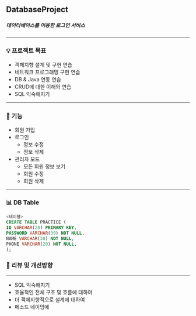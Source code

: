 ## DatabaseProject
##### 데이터베이스를 이용한 로그인 서비스
---


### 💡 프로젝트 목표

- 객체지향 설계 및 구현 연습
- 네트워크 프로그래밍 구현 연습
- DB & Java 연동 연습
- CRUD에 대한 이해와 연습
- SQL 익숙해지기

---

### 📃 기능

- 회원 가입
- 로그인
  - 정보 수정 
  - 정보 삭제
- 관리자 모드
  - 모든 회원 정보 보기
  - 회원 수정
  - 회원 삭제

---

### 📊 DB Table
```sql
<테이블>
CREATE TABLE PRACTICE (
ID VARCHAR(20) PRIMARY KEY,
PASSWORD VARCHAR(30) NOT NULL,
NAME VARCHAR(30) NOT NULL,
PHONE VARCHAR(20) NOT NULL,
);
```


### 📑 리뷰 및 개선방향

---

- SQL 익숙해지기
- 효율적인 전체 구조 및 흐름에 대하여
- 더 객체지향적으로 설계에 대하여
- 메소드 네이밍에 

